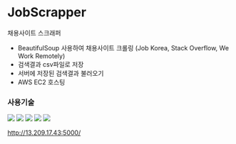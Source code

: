 # JobScrapper

채용사이트 스크래퍼

- BeautifulSoup 사용하여 채용사이트 크롤링 (Job Korea, Stack Overflow, We Work Remotely)
- 검색결과 csv파일로 저장
- 서버에 저장된 검색결과 불러오기
- AWS EC2 호스팅

### 사용기술</br>

<img src="https://img.shields.io/badge/HTML5-E34F26?logo=HTML5&logoColor=white"/>
<img src="https://img.shields.io/badge/CSS3-1572B6?logo=CSS3&logoColor=white"/>
<img src="https://img.shields.io/badge/JavaScript-F7DF1E?logo=JavaScript&logoColor=black"/>
<img src="https://img.shields.io/badge/Flask-000000?logo=Flask&logoColor=white"/>
<img src="https://img.shields.io/badge/Amazon%20AWS-232F3E?logo=Amazon%20AWS&logoColor=white"/>
</br>

http://13.209.17.43:5000/
